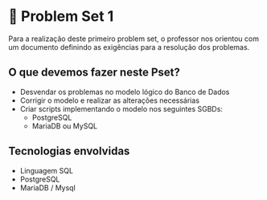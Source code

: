 # 🍰 Problem Set 1

Para a realização deste primeiro problem set, o professor nos orientou com um documento definindo as exigências para a resolução dos problemas.

## O que devemos fazer neste Pset?
- Desvendar os problemas no modelo lógico do Banco de Dados 
- Corrigir o modelo e realizar as alterações necessárias
- Criar scripts implementando o modelo nos seguintes SGBDs:
   - PostgreSQL
   - MariaDB ou MySQL

## Tecnologias envolvidas
- Linguagem SQL
- PostgreSQL
- MariaDB / Mysql
